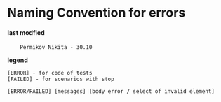 # Naming Convention for errors

#### last modfied
        Permikov Nikita - 30.10
        

**legend**

    [ERROR] - for code of tests
    [FAILED] - for scenarios with stop
    
    [ERROR/FAILED] [messages] [body error / select of invalid element]  